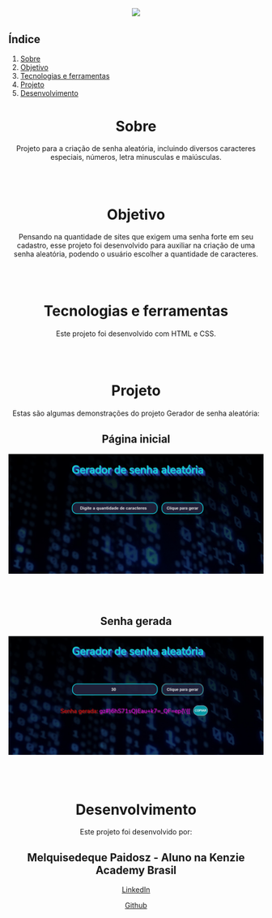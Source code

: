 <div style="margin:30px" align="center">
    <img src="./img/giphy.gif" width="300">
</div>

## Índice

1. [Sobre](#Sobre)
2. [Objetivo](#Objetivo)
3. [Tecnologias e ferramentas](#Tecnologias-e-ferramentas)
4. [Projeto](#Projeto)
5. [Desenvolvimento](#Desenvolvimento)

<div align="center">

# Sobre

Projeto para a criação de senha aleatória, incluindo diversos caracteres especiais, números, letra minusculas e maiúsculas.

<br></br>

# Objetivo

Pensando na quantidade de sites que exigem uma senha forte em seu cadastro, esse projeto foi desenvolvido para auxiliar na criação de uma senha aleatória, podendo o usuário escolher a quantidade de caracteres.

<br></br>

# Tecnologias e ferramentas

Este projeto foi desenvolvido com HTML e CSS.


<br></br>

# Projeto

Estas são algumas demonstrações do projeto Gerador de senha aleatória:

<h2 align="center">Página inicial</h2>
<img src="./img/Pagina inicial.jpg">

<br></br>

<h2 align="center">Senha gerada</h2>
<img src="./img/Senha gerada.jpg">


<br></br>

# Desenvolvimento

Este projeto foi desenvolvido por:


## Melquisedeque Paidosz - Aluno na Kenzie Academy Brasil

[LinkedIn](https://www.linkedin.com/in/melquisedeque-paidosz-da-silva/)

[Github](https://github.com/wikeed)

<br></br>

</div>
